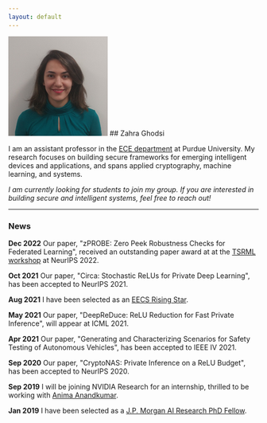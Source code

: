 ```yaml
---
layout: default
---
```


<img class="profile-picture" src="zahra.png">
## Zahra Ghodsi

I am an assistant professor in the [ECE department](https://engineering.purdue.edu/ECE) at Purdue University. My research focuses on building secure frameworks for emerging intelligent devices and applications, and spans applied cryptography, machine learning, and systems.

*I am currently looking for students to join my group. If you are interested in building secure and intelligent systems, feel free to reach out!*


---

### News
**Dec 2022** Our paper, "zPROBE: Zero Peek Robustness Checks for Federated Learning", received an outstanding paper award at at the [TSRML workshop](https://tsrml2022.github.io/) at NeurIPS 2022.

**Oct 2021** Our paper, "Circa: Stochastic ReLUs for Private Deep Learning", has been accepted to NeurIPS 2021.

**Aug 2021** I have been selected as an [EECS Rising Star](https://risingstars21-eecs.mit.edu/).

**May 2021** Our paper, "DeepReDuce: ReLU Reduction for Fast Private Inference", will appear at ICML 2021.

**Apr 2021** Our paper, "Generating and Characterizing Scenarios for Safety Testing of Autonomous Vehicles", has been accepted to IEEE IV 2021.

**Sep 2020** Our paper, "CryptoNAS: Private Inference on a ReLU Budget", has been accepted to NeurIPS 2020.

**Sep 2019** I will be joining NVIDIA Research for an internship, thrilled to be working with [Anima Anandkumar](https://research.nvidia.com/person/anima-anandkumar).

**Jan 2019** I have been selected as a [J.P. Morgan AI Research PhD Fellow](https://www.jpmorgan.com/country/US/en/technology/ai/awards/phd-fellowship-award-recipients).

